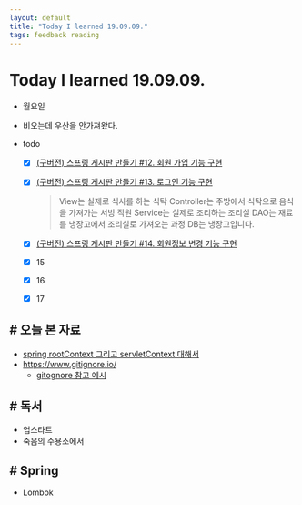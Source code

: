 ```yaml
---
layout: default
title: "Today I learned 19.09.09."
tags: feedback reading
---
```


# Today I learned 19.09.09.
- 월요일

- 비오는데 우산을 안가져왔다.

- todo

  - [x] [(구버전) 스프링 게시판 만들기 #12. 회원 가입 기능 구현](https://kuzuro.blogspot.com/2018/04/12.html)

  - [x] [(구버전) 스프링 게시판 만들기 #13. 로그인 기능 구현](https://kuzuro.blogspot.com/2018/04/13.html)

    > View는 실제로 식사를 하는 식탁
    > Controller는 주방에서 식탁으로 음식을 가져가는 서빙 직원
    > Service는 실제로 조리하는 조리실
    > DAO는 재료를 냉장고에서 조리실로 가져오는 과정
    > DB는 냉장고입니다.
    
  - [x] [(구버전) 스프링 게시판 만들기 #14. 회원정보 변경 기능 구현](https://kuzuro.blogspot.com/2018/04/14.html)
  
  - [x] 15
  
  - [x] 16
  
  - [x] 17
  
    
  
  


## # 오늘 본 자료

- [spring rootContext 그리고 servletContext 대해서](https://nice2049.tistory.com/entry/spring-rootContext-그리고-servletContext-대해서)
- <https://www.gitignore.io/>
  - [gitognore 참고 예시 ](https://github.com/Sunybyjava/employeeManager/blob/master/.gitignore)

## # 독서

- 업스타트
- 죽음의 수용소에서



## # Spring

- Lombok
